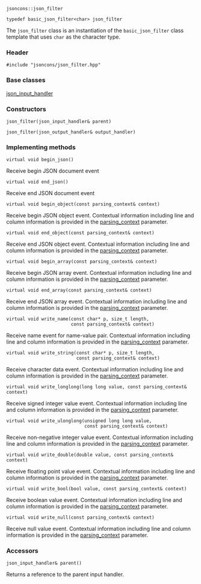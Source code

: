     jsoncons::json_filter

    typedef basic_json_filter<char> json_filter

The `json_filter` class is an instantiation of the `basic_json_filter` class template that uses `char` as the character type.

### Header

    #include "jsoncons/json_filter.hpp"

### Base classes

[json_input_handler](json_input_handler)

### Constructors

    json_filter(json_input_handler& parent)

    json_filter(json_output_handler& output_handler)

### Implementing methods

    virtual void begin_json()
Receive begin JSON document event

    virtual void end_json()
Receive end JSON document event

    virtual void begin_object(const parsing_context& context)
Receive begin JSON object event. Contextual information including
line and column information is provided in the [parsing_context](parsing_context) parameter. 

    virtual void end_object(const parsing_context& context)
Receive end JSON object event. Contextual information including
line and column information is provided in the [parsing_context](parsing_context) parameter. 

    virtual void begin_array(const parsing_context& context)
Receive begin JSON array event. Contextual information including
line and column information is provided in the [parsing_context](parsing_context) parameter. 

    virtual void end_array(const parsing_context& context)
Receive end JSON array event. Contextual information including
line and column information is provided in the [parsing_context](parsing_context) parameter. 

    virtual void write_name(const char* p, size_t length, 
                            const parsing_context& context)
Receive name event for name-value pair. Contextual information including
line and column information is provided in the [parsing_context](parsing_context) parameter.  

    virtual void write_string(const char* p, size_t length, 
                              const parsing_context& context)
Receive character data event. Contextual information including
line and column information is provided in the [parsing_context](parsing_context) parameter. 

    virtual void write_longlong(long long value, const parsing_context& context)
Receive signed integer value event. Contextual information including
line and column information is provided in the [parsing_context](parsing_context) parameter. 

    virtual void write_ulonglong(unsigned long long value, 
                                 const parsing_context& context)
Receive non-negative integer value event. Contextual information including
line and column information is provided in the [parsing_context](parsing_context) parameter. 

    virtual void write_double(double value, const parsing_context& context)
Receive floating point value event. Contextual information including
line and column information is provided in the [parsing_context](parsing_context) parameter. 

    virtual void write_bool(bool value, const parsing_context& context)
Receive boolean value event. Contextual information including
line and column information is provided in the [parsing_context](parsing_context) parameter. 

    virtual void write_null(const parsing_context& context)
Receive null value event. Contextual information including
line and column information is provided in the [parsing_context](parsing_context) parameter. 

### Accessors

    json_input_handler& parent()
Returns a reference to the parent input handler. 
